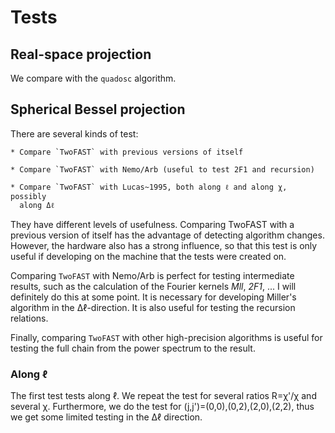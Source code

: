 # Tests

## Real-space projection

We compare with the `quadosc` algorithm.


## Spherical Bessel projection

There are several kinds of test:

    * Compare `TwoFAST` with previous versions of itself
                        
    * Compare `TwoFAST` with Nemo/Arb (useful to test 2F1 and recursion)
                        
    * Compare `TwoFAST` with Lucas~1995, both along ℓ and along χ, possibly
      along Δℓ

They have different levels of usefulness. Comparing TwoFAST with a previous
version of itself has the advantage of detecting algorithm changes. However,
the hardware also has a strong influence, so that this test is only useful if
developing on the machine that the tests were created on.

Comparing `TwoFAST` with Nemo/Arb is perfect for testing intermediate results,
such as the calculation of the Fourier kernels *Mll*, *2F1*, ... I will
definitely do this at some point. It is necessary for developing Miller's
algorithm in the Δℓ-direction. It is also useful for testing the recursion
relations.

Finally, comparing `TwoFAST` with other high-precision algorithms is useful for
testing the full chain from the power spectrum to the result.


### Along ℓ

The first test tests along ℓ. We repeat the test for several ratios R=χ'/χ and
several χ. Furthermore, we do the test for (j,j')=(0,0),(0,2),(2,0),(2,2), thus
we get some limited testing in the Δℓ direction.
